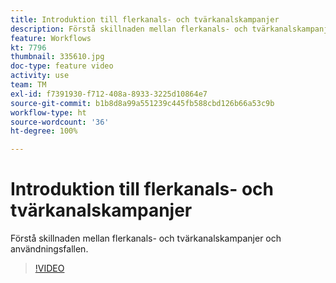 ```yaml
---
title: Introduktion till flerkanals- och tvärkanalskampanjer
description: Förstå skillnaden mellan flerkanals- och tvärkanalskampanjer och användningsfallen.
feature: Workflows
kt: 7796
thumbnail: 335610.jpg
doc-type: feature video
activity: use
team: TM
exl-id: f7391930-f712-408a-8933-3225d10864e7
source-git-commit: b1b8d8a99a551239c445fb588cbd126b66a53c9b
workflow-type: ht
source-wordcount: '36'
ht-degree: 100%

---
```


# Introduktion till flerkanals- och tvärkanalskampanjer

Förstå skillnaden mellan flerkanals- och tvärkanalskampanjer och användningsfallen.

>[!VIDEO](https://video.tv.adobe.com/v/335610?quality=12&learn=on)
